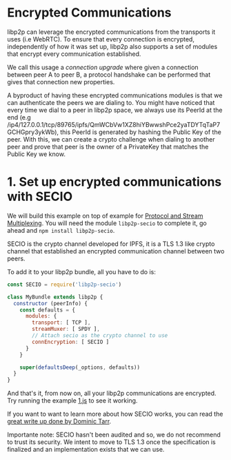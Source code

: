 # Encrypted Communications

libp2p can leverage the encrypted communications from the transports it uses (i.e WebRTC). To ensure that every connection is encrypted, independently of how it was set up, libp2p also supports a set of modules that encrypt every communication established.

We call this usage a _connection upgrade_ where given a connection between peer A to peer B, a protocol handshake can be performed that gives that connection new properties.

A byproduct of having these encrypted communications modules is that we can authenticate the peers we are dialing to. You might have noticed that every time we dial to a peer in libp2p space, we always use its PeerId at the end (e.g /ip4/127.0.0.1/tcp/89765/ipfs/QmWCbVw1XZ8hiYBwwshPce2yaTDYTqTaP7GCHGpry3ykWb), this PeerId is generated by hashing the Public Key of the peer. With this, we can create a crypto challenge when dialing to another peer and prove that peer is the owner of a PrivateKey that matches the Public Key we know.

# 1. Set up encrypted communications with SECIO

We will build this example on top of example for [Protocol and Stream Multiplexing](../protocol-and-stream-multiplexing). You will need the module `libp2p-secio` to complete it, go ahead and `npm install libp2p-secio`.

SECIO is the crypto channel developed for IPFS, it is a TLS 1.3 like crypto channel that established an encrypted communication channel between two peers.

To add it to your libp2p bundle, all you have to do is:

```JavaScript
const SECIO = require('libp2p-secio')

class MyBundle extends libp2p {
  constructor (peerInfo) {
    const defaults = {
      modules: {
        transport: [ TCP ],
        streamMuxer: [ SPDY ],
        // Attach secio as the crypto channel to use
        connEncryption: [ SECIO ]
      }
    }

    super(defaultsDeep(_options, defaults))
  }
}
```

And that's it, from now on, all your libp2p communications are encrypted. Try running the example [1.js](./1.js) to see it working.

If you want to want to learn more about how SECIO works, you can read the [great write up done by Dominic Tarr](https://github.com/auditdrivencrypto/secure-channel/blob/master/prior-art.md#ipfss-secure-channel).

Importante note: SECIO hasn't been audited and so, we do not recommend to trust its security. We intent to move to TLS 1.3 once the specification is finalized and an implementation exists that we can use.
